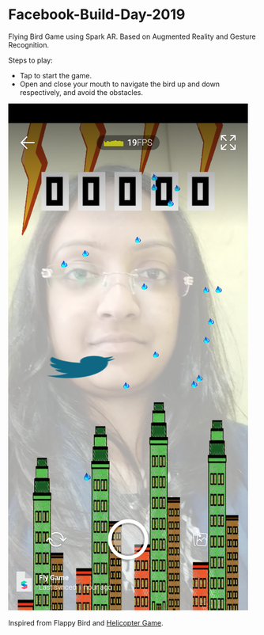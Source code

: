 # Facebook-Build-Day-2019
Flying Bird Game using Spark AR. Based on Augmented Reality and Gesture Recognition.

Steps to play:

* Tap to start the game.
* Open and close your mouth to navigate the bird up and down respectively, and avoid the obstacles.

![Flying Bird](FB.png)

Inspired from Flappy Bird and [Helicopter Game](https://github.com/maxw/Spark-AR-Helicopter-Game).
